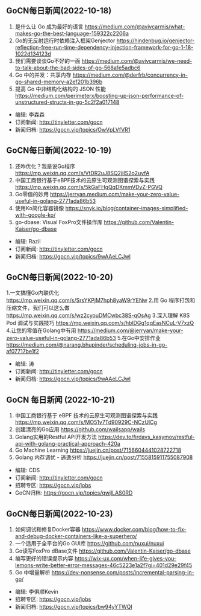 ## GoCN每日新闻(2022-10-18)

1. 是什么让 Go 成为最好的语言 https://medium.com/@avivcarmis/what-makes-go-the-best-language-159322c2206a
2. Go的无反射运行时依赖注入框架Genjector https://hindenbug.io/genjector-reflection-free-run-time-dependency-injection-framework-for-go-1-18-1022d134123d
3. 我们需要谈谈Go不好的一面 https://medium.com/@avivcarmis/we-need-to-talk-about-the-bad-sides-of-go-568a1e5adbc6
4. Go 中的并发：共享内存 https://medium.com/@derfrb/concurrency-in-go-shared-memory-a2ef201b396b
5. 提高 Go 中非结构化结构的 JSON 性能 https://medium.com/perimeterx/boosting-up-json-performance-of-unstructured-structs-in-go-5c2f2a017148

* 编辑: 李森森
* 订阅新闻: http://tinyletter.com/gocn
* 新闻归档: https://gocn.vip/topics/OwVpLVfVR1

## GoCN每日新闻(2022-10-19)

1. 还咋优化？我是说Go程序 https://mp.weixin.qq.com/s/VtDR2uJ8SQ2jiIS2o2uyfA
2. 中国工商银行基于eBPF技术的云原生可观测图谱探索与实践 https://mp.weixin.qq.com/s/5kGaFHgQqDKmmVDyZ-PGVQ
3. Go零值的妙用 https://jerryan.medium.com/make-your-zero-value-useful-in-golang-2771ada86b53
4. 使用Ko简化容器镜像 https://snyk.io/blog/container-images-simplified-with-google-ko/
5. go-dbase: Visual FoxPro文件操作库 https://github.com/Valentin-Kaiser/go-dbase

* 编辑: Razil
* 订阅新闻: http://tinyletter.com/gocn
* 新闻归档: https://gocn.vip/topics/9wAAeLCJwl

## GoCN每日新闻(2022-10-20)

1.一文搞懂Go内联优化 https://mp.weixin.qq.com/s/SrsYKPjM7hph8yaW9rYENw
2.用 Go 程序打包和压缩文件，我们可以这么做 https://mp.weixin.qq.com/s/wz2cyouDMCwbc38S-qOsAg
3.深入理解 K8S Pod 调试与实践技巧 https://mp.weixin.qq.com/s/hblDGg1qqEasNCuL-V7xzQ
4.让您的零值在Golang中有用 https://medium.com/@jerryan/make-your-zero-value-useful-in-golang-2771ada86b53
5.在Go中安排作业 https://medium.com/@narang.bhupinder/scheduling-jobs-in-go-af07717be1f2

* 编辑: 涛
* 订阅新闻: http://tinyletter.com/gocn
* 新闻归档: https://gocn.vip/topics/9wAAeLCJwl

## GoCN 每日新闻 (2022-10-21)

1. 中国工商银行基于 eBPF 技术的云原生可观测图谱探索与实践 https://mp.weixin.qq.com/s/MO51v7Td90929C-NCzUlCg 
2. 创建漂亮的Go应用 https://github.com/wailsapp/wails 
3. Golang实用的Restful API开发方法 https://dev.to/firdavs_kasymov/restful-api-with-golang-practical-approach-420a 
4. Go Machine Learning https://juejin.cn/post/7156604441028722718 
5. Golang 内存调优 - 逃逸分析 https://juejin.cn/post/7155815911755087908 

- 编辑: CDS
- 订阅新闻: http://tinyletter.com/gocn
- 招聘专区: https://gocn.vip/jobs
- GoCN归档: https://gocn.vip/topics/qwjlLAS0RD

## GoCN每日新闻(2022-10-23)

1. 如何调试和修复Docker容器 https://www.docker.com/blog/how-to-fix-and-debug-docker-containers-like-a-superhero/
2. 一个适用于全平台的Go GUI库 https://github.com/nuxui/nuxui
3. Go读写FoxPro dBase文件 https://github.com/Valentin-Kaiser/go-dbase
4. 编写更好的错误提示内容 https://wix-ux.com/when-life-gives-you-lemons-write-better-error-messages-46c5223e1a2f?gi=401d29e29f45
5. Go 中增量解析 https://dev-nonsense.com/posts/incremental-parsing-in-go/

* 编辑: 李俱顺Kevin
* 招聘专区: https://gocn.vip/jobs
* 新闻归档: https://gocn.vip/topics/bw94yYTWQl

